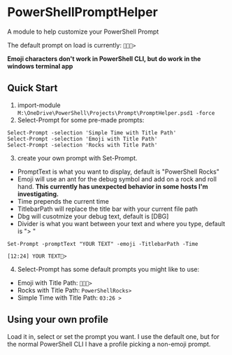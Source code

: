 # PowerShellPromptHelper
A module to help customize your PowerShell Prompt

The default prompt on load is currently: `💪🐚🤘>`

**Emoji characters don't work in PowerShell CLI, but do work in the windows terminal app**

## Quick Start 
1. import-module `M:\OneDrive\PowerShell\Projects\Prompt\PromptHelper.psd1 -force`
2. Select-Prompt for some pre-made prompts:
```
Select-Prompt -selection 'Simple Time with Title Path'
Select-Prompt -selection 'Emoji with Title Path'
Select-Prompt -selection 'Rocks with Title Path'
```
3. create your own prompt with Set-Prompt. 
  - PromptText is what you want to display, default is "PowerShell Rocks"
  - Emoji will use an ant for the debug symbol and add on a rock and roll hand. **This currently has unexpected behavior in some hosts I'm investigating.** 
  - Time prepends the current time
  - TitlebarPath will replace the title bar with your current file path
  - Dbg will cusotmize your debug text, default is [DBG] 
  - Divider is what you want between your text and where you type, default is "> "
  
  
```
Set-Prompt -promptText "YOUR TEXT" -emoji -TitlebarPath -Time

[12:24] YOUR TEXT🤘>
```

4. Select-Prompt has some default prompts you might like to use:
  - Emoji with Title Path: `💪🐚🤘>`
  - Rocks with Title Path: `PowerShellRocks> `
  - Simple Time with Title Path: `03:26 > `
  
  ## Using your own profile
  Load it in, select or set the prompt you want. I use the default one, but for the normal PowerShell CLI I have a profile picking a non-emoji prompt. 
